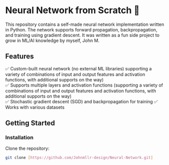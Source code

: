 # Neural Network from Scratch 🧠  

This repository contains a self-made neural network implementation written in Python. The network supports forward propagation, backpropagation, and training using gradient descent. It was written as a fun side project to grow in ML/AI knowledge by myself, John M.

## Features  
✅ Custom-built neural network (no external ML libraries) supporting a variety of combinations of input and output features and 
activation functions, with additional supports on the way)  
✅ Supports multiple layers and activation functions (supporting a variety of combinations of input and output features and 
activation functions, with additional supports on the way)  
✅ Stochastic gradient descent (SGD) and backpropagation for training
✅ Works with various datasets  

## Getting Started  

### Installation  
Clone the repository:  
```bash
git clone [https://github.com/Johnmllr-design/Neural-Network.git]

